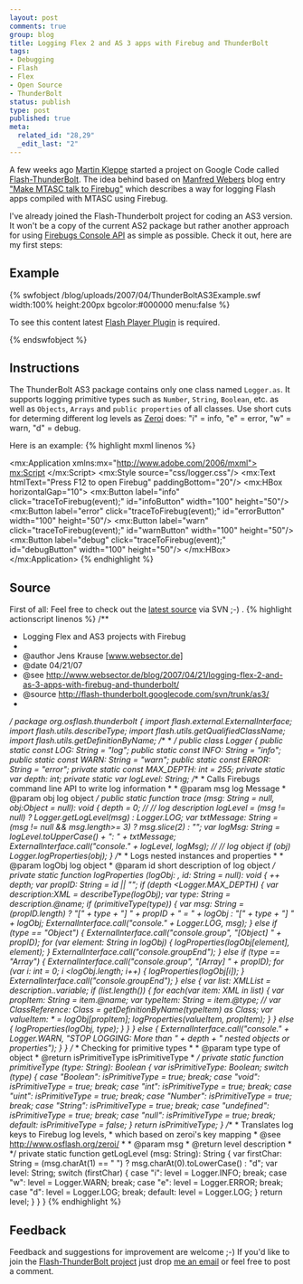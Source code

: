 ```yaml
--- 
layout: post
comments: true
group: blog
title: Logging Flex 2 and AS 3 apps with Firebug and ThunderBolt
tags: 
- Debugging
- Flash
- Flex
- Open Source
- ThunderBolt
status: publish
type: post
published: true
meta: 
  related_id: "28,29"
  _edit_last: "2"
---
```

A few weeks ago [Martin Kleppe](http://www.ubilabs.net) started a project on Google Code called [Flash-ThunderBolt](http://code.google.com/p/flash-thunderbolt/). The idea behind based on [Manfred Webers](http://manfred.dschini.org/) blog entry ["Make MTASC talk to Firebug"](http://manfred.dschini.org/2007/03/14/make-mtasc-talk-to-firebug/) which describes a way for logging Flash apps compiled with MTASC using Firebug.

I've already joined the Flash-Thunderbolt project for coding an AS3 version. It won't be a copy of the current AS2 package but rather another approach for using [Firebugs Console API](http://www.getfirebug.com/console.html) as simple as possible. Check it out, here are my first steps:

<!--more-->

## Example

{% swfobject /blog/uploads/2007/04/ThunderBoltAS3Example.swf width:100% height:200px bgcolor:#000000 menu:false %}
<p>To see this content latest <a href='http://www.adobe.com/go/getflashplayer'>Flash Player Plugin</a> is required.</p>
{% endswfobject %}

## Instructions

The ThunderBolt AS3 package contains only one class named `Logger.as`. It supports logging primitive types such as `Number`, `String`, `Boolean`, etc. as well as `Objects`, `Arrays` and `public properties` of all classes. Use short cuts for determing different log levels as [Zeroi](http://osflash.org/zeroi) does: "i" = info, "e" = error, "w" = warn, "d" = debug.

Here is an example:
{% highlight mxml linenos %}
<?xml version="1.0" encoding="utf-8"?>
<mx:Application xmlns:mx="http://www.adobe.com/2006/mxml">
	<mx:Script>
		<![CDATA[
			import org.osflash.thunderbolt.Logger;
			import flash.events.Event;
			private function traceToFirebug(event:Event):void
			{
				var n: int = 5;
				var s: String = "Lorem ipsum";
				var o: Object = {exampleArray: ["firstValue", "secondValue"], y: 10, exampleString: "Hello", nestedObject: {x: 100, y: 200}};
				var a: Array = ["firstValue",{x: 100, y: 200}, "secondValue"];
				var label: String = event.target.label;
				switch (label)
				{
					case "info":
						Logger.trace ("i a simple string", s);
					break;
					case "error":
						Logger.trace ("i a number typed as int", n);
					break;
					case "warn":
						Logger.trace ("e an array with a nested object: ", a);
					break;
					case "debug":
						Logger.trace ("w an object with a nested object and nested array",o);
					break;
					default:
				}
			}
	  ]]>
	</mx:Script>
	<mx:Style source="css/logger.css"/>
	<mx:Text htmlText="Press F12 to open Firebug" paddingBottom="20"/>
	<mx:HBox horizontalGap="10">
		 <mx:Button label="info"
					click="traceToFirebug(event);" id="infoButton" width="100" height="50"/>
		 <mx:Button label="error"
					click="traceToFirebug(event);" id="errorButton" width="100" height="50"/>
		 <mx:Button label="warn"
					click="traceToFirebug(event);" id="warnButton" width="100" height="50"/>
		 <mx:Button label="debug"
					click="traceToFirebug(event);" id="debugButton" width="100" height="50"/>
	</mx:HBox>
</mx:Application>
{% endhighlight %}

## Source

First of all: Feel free to check out the [latest source](http://code.google.com/p/flash-thunderbolt/source) via SVN ;-) .
{% highlight actionscript linenos %}
/**
* Logging Flex and AS3 projects with Firebug
*
* @author   Jens Krause [www.websector.de]
* @date  04/21/07
* @see	http://www.websector.de/blog/2007/04/21/logging-flex-2-and-as-3-apps-with-firebug-and-thunderbolt/
* @source   http://flash-thunderbolt.googlecode.com/svn/trunk/as3/
*
*/
package org.osflash.thunderbolt
{
	import flash.external.ExternalInterface;
	import flash.utils.describeType;
	import flash.utils.getQualifiedClassName;
	import flash.utils.getDefinitionByName;
	/**
	*
	*/
	public class Logger
	{
		public static const LOG: String = "log";
		public static const INFO: String = "info";
		public static const WARN: String = "warn";
		public static const ERROR: String = "error";
		private static const MAX_DEPTH: int = 255;
		private static var depth: int;
		private static var logLevel: String;
		/**
		 * Calls Firebugs command line API to write log information
		 *
		 * @param   msg	  log Message
		 * @param   obj	  log object
		 */
		public static function trace (msg: String = null, obj:Object = null): void
		{
			depth = 0;
			//
			// log description
			logLevel = (msg != null) ? Logger.getLogLevel(msg) : Logger.LOG;
			var txtMessage: String = (msg != null && msg.length>= 3) ? msg.slice(2) : "";
			var logMsg: String = logLevel.toUpperCase() + ": " + txtMessage;
			ExternalInterface.call("console." + logLevel, logMsg);
			//
			// log object
			if (obj) Logger.logProperties(obj);
		}
		/**
		 * Logs nested instances and properties
		 *
		 * @param   logObj	log object
		 * @param   id		short description of log object
		 */
		private static function logProperties (logObj: *, id: String = null): void
		{
			++ depth;
			var propID: String = id || "";
			if (depth <Logger.MAX_DEPTH)
			{
				var description:XML = describeType(logObj);
				var type: String = description.@name;
				if (primitiveType(type))
				{
					var msg: String = (propID.length)   ?	 "[" + type + "] " + propID + " = " + logObj
														:   "[" + type + "] " + logObj;
					ExternalInterface.call("console." + Logger.LOG, msg);
				}
				else if (type == "Object")
				{
					ExternalInterface.call("console.group", "[Object] " + propID);
					for (var element: String in logObj)
					{
					  logProperties(logObj[element], element);
					}
					ExternalInterface.call("console.groupEnd");
				}
				else if (type == "Array")
				{
					ExternalInterface.call("console.group", "[Array] " + propID);
					for (var i: int = 0; i <logObj.length; i++)
					{
					  logProperties(logObj[i]);
					}
					ExternalInterface.call("console.groupEnd");
				}
				else
				{
					var list: XMLList = description..variable;
					if (list.length())
					{
						for each(var item: XML in list)
						{
							var propItem: String = item.@name;
							var typeItem: String = item.@type;
							// var ClassReference: Class = getDefinitionByName(typeItem) as Class;
							var valueItem: * = logObj[propItem];
							logProperties(valueItem, propItem);
						}
					}
					else
					{
						logProperties(logObj, type);
					}
				}
			}
			else
			{
				ExternalInterface.call("console." + Logger.WARN, "STOP LOGGING: More than " + depth + " nested objects or properties");
			}
		}
		/**
		 * Checking for primitive types
		 *
		 * @param   type		type of object
		 * @return  isPrimitiveType  isPrimitiveType
		 *
		 */
		private static function primitiveType (type: String): Boolean
		{
			var isPrimitiveType: Boolean;
			switch (type)
			{
				case "Boolean":
					isPrimitiveType = true;
				break;
				case "void":
					isPrimitiveType = true;
				break;
				case "int":
					isPrimitiveType = true;
				break;
				case "uint":
					isPrimitiveType = true;
				break;
				case "Number":
					isPrimitiveType = true;
				break;
				case "String":
					isPrimitiveType = true;
				break;
				case "undefined":
					isPrimitiveType = true;
				break;
				case "null":
					isPrimitiveType = true;
				break;
				default:
					isPrimitiveType = false;
			}
			return isPrimitiveType;
		}
		/**
		 * Translates log keys to Firebug log levels,
		 * which based on zeroi's key mapping
		 * @see	 http://www.osflash.org/zeroi/
		 *
		 * @param   msg
		 * @return  level description
		 *
		 */
		private static function getLogLevel (msg: String): String
		{
			var firstChar: String = (msg.charAt(1) == " ") ? msg.charAt(0).toLowerCase() : "d";
			var level: String;
			switch (firstChar)
			{
				case "i":
					level = Logger.INFO;
				break;
				case "w":
					level = Logger.WARN;
				break;
				case "e":
					level = Logger.ERROR;
				break;
				case "d":
					level = Logger.LOG;
				break;
				default:
					level = Logger.LOG;
			}
			return level;
		}
	}
}
{% endhighlight %}

## Feedback

Feedback and suggestions for improvement are welcome ;-) If you'd like to join the [Flash-ThunderBolt project](http://code.google.com/p/flash-thunderbolt/) just drop [me an email](mailto:sectore@gmail.com) or feel free to post a comment.